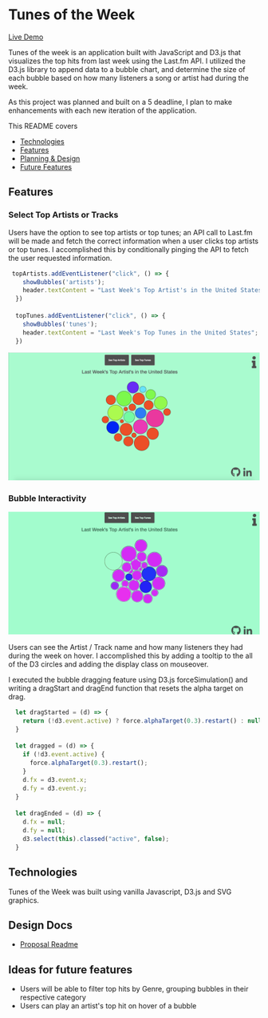 # Tunes of the Week
[Live Demo](https://robertfarb.github.io/tunes-of-the-week/)

Tunes of the week is an application built with JavaScript and D3.js that visualizes the top hits from last week using the Last.fm API.
I utilized the D3.js library to append data to a bubble chart, and determine the size of each bubble based on how many listeners a song or artist had during the week.

As this project was planned and built on a 5 deadline, I plan to make enhancements with each new iteration of the application.

This README covers

- [Technologies](Technologies)
- [Features](features)
- [Planning & Design](Design)
- [Future Features](Future&%20Features)

## Features

### Select Top Artists or Tracks

Users have the option to see top artists or top tunes; an API call to Last.fm will be made and fetch the correct information when a user clicks top artists or top tunes. I accomplished this by conditionally pinging the API to fetch the user requested information.

```js
 topArtists.addEventListener("click", () => {
    showBubbles('artists');
    header.textContent = "Last Week's Top Artist's in the United States";
  })

  topTunes.addEventListener("click", () => {
    showBubbles('tunes');
    header.textContent = "Last Week's Top Tunes in the United States";
  })
```


![Home Page](assets/images/home.png)


### Bubble Interactivity
![Bubble Gif](assets/images/bubble_interactivity.gif)

Users can see the Artist / Track name and how many listeners they had during the week on hover. I accomplished this by adding a tooltip to the all of the D3 circles and adding the display class on mouseover.

I executed the bubble dragging feature using D3.js forceSimulation() and writing a dragStart and dragEnd function that resets the alpha target on drag.

```js
  let dragStarted = (d) => {
    return (!d3.event.active) ? force.alphaTarget(0.3).restart() : null;
  }

  let dragged = (d) => {
    if (!d3.event.active) {
      force.alphaTarget(0.3).restart();
    }
    d.fx = d3.event.x;
    d.fy = d3.event.y;
  }

  let dragEnded = (d) => {
    d.fx = null;
    d.fy = null;
    d3.select(this).classed("active", false);
  }
```


## Technologies
Tunes of the Week was built using vanilla Javascript, D3.js and SVG graphics.

## Design Docs
* [Proposal Readme](https://github.com/Robertfarb/tunes-of-the-week/blob/master/docs/proposal_readme.md)

## Ideas for future features
- Users will be able to filter top hits by Genre, grouping bubbles in their respective category
- Users can play an artist's top hit on hover of a bubble